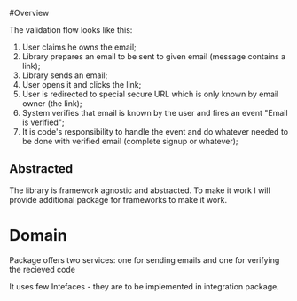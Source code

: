 #Overview

The validation flow looks like this:
1. User claims he owns the email;
2. Library prepares an email to be sent to given email (message contains a link);
3. Library sends an email;
4. User opens it and clicks the link;
5. User is redirected to special secure URL which is only known by email owner (the link);
6. System verifies that email is known by the user and fires an event "Email is verified";
7. It is code's responsibility to handle the event and do whatever needed to be done with verified email (complete signup or whatever);

## Abstracted
The library is framework agnostic and abstracted. To make it work I will provide additional package for frameworks
to make it work.


# Domain
Package offers two services: one for sending emails and one for verifying the recieved code

It uses few Intefaces - they are to be implemented in integration package.